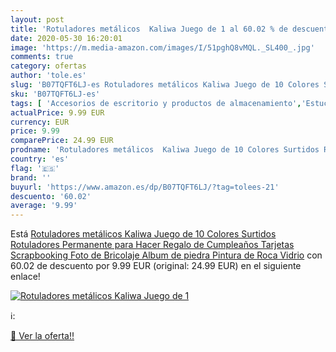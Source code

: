 ```yaml
---
layout: post
title: 'Rotuladores metálicos  Kaliwa Juego de 1 al 60.02 % de descuento'
date: 2020-05-30 16:20:01
image: 'https://m.media-amazon.com/images/I/51pghQ8vMQL._SL400_.jpg'
comments: true
category: ofertas
author: 'tole.es'
slug: 'B07TQFT6LJ-es Rotuladores metálicos Kaliwa Juego de 10 Colores Surtidos...'
sku: 'B07TQFT6LJ-es'
tags: [ 'Accesorios de escritorio y productos de almacenamiento','Estuches escolares','Herramientas de mano para jardinería','Jardinería','Jardín','Material de oficina','Materiales, organizadores y dispensadores de escritorio','Oficina y papelería','Tijeras de podar para jardinería','rotuladores', ]
actualPrice: 9.99 EUR
currency: EUR
price: 9.99
comparePrice: 24.99 EUR
prodname: 'Rotuladores metálicos  Kaliwa Juego de 10 Colores Surtidos Rotuladores Permanente para Hacer Regalo de Cumpleaños  Tarjetas  Scrapbooking  Foto de Bricolaje  Album de piedra  Pintura de Roca Vidrio'
country: 'es'
flag: '🇪🇸'
brand: ''
buyurl: 'https://www.amazon.es/dp/B07TQFT6LJ/?tag=tolees-21'
descuento: '60.02'
average: '9.99'
---
```


Está [Rotuladores metálicos  Kaliwa Juego de 10 Colores Surtidos Rotuladores Permanente para Hacer Regalo de Cumpleaños  Tarjetas  Scrapbooking  Foto de Bricolaje  Album de piedra  Pintura de Roca Vidrio](https://www.amazon.es/dp/B07TQFT6LJ/?tag=tolees-21) con 60.02 de descuento por 9.99 EUR (original: 24.99 EUR) en el siguiente enlace!

[![Rotuladores metálicos  Kaliwa Juego de 1](https://m.media-amazon.com/images/I/51pghQ8vMQL._SL400_.jpg)](https://www.amazon.es/dp/B07TQFT6LJ/?tag=tolees-21)

ℹ️:


[🛒 Ver la oferta!!](https://www.amazon.es/dp/B07TQFT6LJ/?tag=tolees-21)
